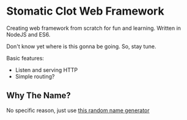 # Stomatic Clot Web Framework

Creating web framework from scratch for fun and learning. Written in NodeJS and ES6.

Don't know yet where is this gonna be going. So, stay tune.

Basic features:

* Listen and serving HTTP
* Simple routing?

## Why The Name?

No specific reason, just use [this random name generator](http://watchout4snakes.com/wo4snakes/Random/RandomPhrase)
